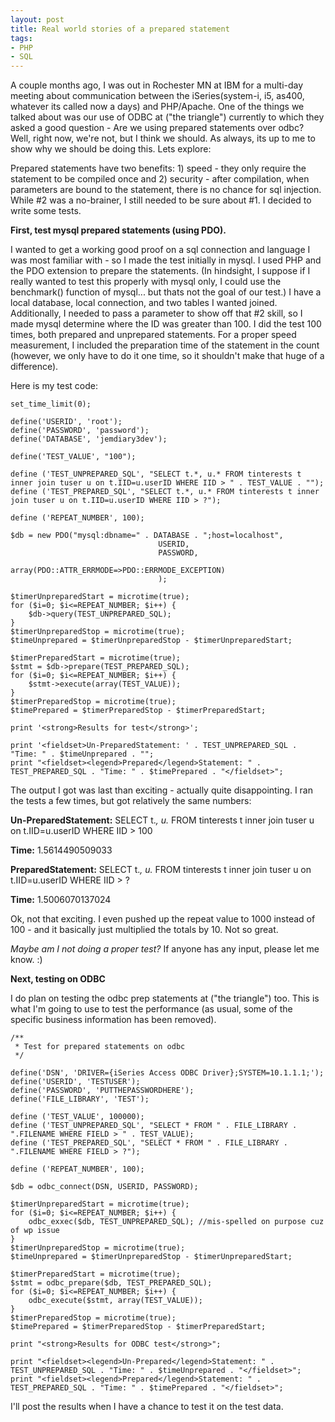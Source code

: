 ```yaml
---
layout: post
title: Real world stories of a prepared statement
tags:
- PHP
- SQL
---
```


A couple months ago, I was out in Rochester MN at IBM for a multi-day meeting about communication between the iSeries(system-i, i5, as400, whatever its called now a days) and PHP/Apache.  One of the things we talked about was our use of ODBC at ("the triangle") currently to which they asked a good question - Are we using prepared statements over odbc?  Well, right now, we're not, but I think we should.  As always, its up to me to show why we should be doing this.  Lets explore:

Prepared statements have two benefits: 1) speed - they only require the statement to be compiled once and 2) security - after compilation, when parameters are bound to the statement, there is no chance for sql injection.  While #2 was a no-brainer, I still needed to be sure about #1.  I decided to write some tests.

**First, test mysql prepared statements (using PDO).**

I wanted to get a working good proof on a sql connection and language I was most familiar with - so I made the test initially in mysql.  I used PHP and the PDO extension to prepare the statements.  (In hindsight, I suppose if I really wanted to test this properly with mysql only, I could use the benchmark() function of mysql... but thats not the goal of our test.)  I have a local database, local connection, and two tables I wanted joined.  Additionally, I needed to pass a parameter to show off that #2 skill, so I made mysql determine where the ID was greater than 100.  I did the test 100 times, both prepared and unprepared statements.  For a proper speed measurement, I included the preparation time of the statement in the count (however, we only have to do it one time, so it shouldn't make that huge of a difference).

Here is my test code:

```php?start_inline=1
set_time_limit(0);

define('USERID', 'root');
define('PASSWORD', 'password');
define('DATABASE', 'jemdiary3dev');

define('TEST_VALUE', "100");

define ('TEST_UNPREPARED_SQL', "SELECT t.*, u.* FROM tinterests t inner join tuser u on t.IID=u.userID WHERE IID > " . TEST_VALUE . "");
define ('TEST_PREPARED_SQL', "SELECT t.*, u.* FROM tinterests t inner join tuser u on t.IID=u.userID WHERE IID > ?");

define ('REPEAT_NUMBER', 100);

$db = new PDO("mysql:dbname=" . DATABASE . ";host=localhost",
                                 USERID,
                                 PASSWORD,
                                 array(PDO::ATTR_ERRMODE=>PDO::ERRMODE_EXCEPTION)
                                 );

$timerUnpreparedStart = microtime(true);
for ($i=0; $i<=REPEAT_NUMBER; $i++) {
    $db->query(TEST_UNPREPARED_SQL);
}
$timerUnpreparedStop = microtime(true);
$timeUnprepared = $timerUnpreparedStop - $timerUnpreparedStart;

$timerPreparedStart = microtime(true);
$stmt = $db->prepare(TEST_PREPARED_SQL);
for ($i=0; $i<=REPEAT_NUMBER; $i++) {
    $stmt->execute(array(TEST_VALUE));
}
$timerPreparedStop = microtime(true);
$timePrepared = $timerPreparedStop - $timerPreparedStart;

print '<strong>Results for test</strong>';

print '<fieldset>Un-PreparedStatement: ' . TEST_UNPREPARED_SQL . "Time: " . $timeUnprepared . "";
print "<fieldset><legend>Prepared</legend>Statement: " . TEST_PREPARED_SQL . "Time: " . $timePrepared . "</fieldset>";
```

The output I got was last than exciting - actually quite disappointing.  I ran the tests a few times, but got relatively the same numbers:

**Un-PreparedStatement:** SELECT t.*, u.* FROM tinterests t inner join tuser u on t.IID=u.userID WHERE IID > 100

**Time:** 1.5614490509033


**PreparedStatement:** SELECT t.*, u.* FROM tinterests t inner join tuser u on t.IID=u.userID WHERE IID > ?

**Time:** 1.5006070137024

Ok, not that exciting.  I even pushed up the repeat value to 1000 instead of 100 - and it basically just multiplied the totals by 10.  Not so great.

_Maybe am I not doing a proper test?_  If anyone has any input, please let me know. :)

**Next, testing on ODBC**

I do plan on testing the odbc prep statements at ("the triangle") too.  This is what I'm going to use to test the performance (as usual, some of the specific business information has been removed).

```php?start_inline=1
/**
 * Test for prepared statements on odbc
 */

define('DSN', 'DRIVER={iSeries Access ODBC Driver};SYSTEM=10.1.1.1;');
define('USERID', 'TESTUSER');
define('PASSWORD', 'PUTTHEPASSWORDHERE');
define('FILE_LIBRARY', 'TEST');

define ('TEST_VALUE', 100000);
define ('TEST_UNPREPARED_SQL', "SELECT * FROM " . FILE_LIBRARY . ".FILENAME WHERE FIELD > " . TEST_VALUE);
define ('TEST_PREPARED_SQL', "SELECT * FROM " . FILE_LIBRARY . ".FILENAME WHERE FIELD > ?");

define ('REPEAT_NUMBER', 100);

$db = odbc_connect(DSN, USERID, PASSWORD);

$timerUnpreparedStart = microtime(true);
for ($i=0; $i<=REPEAT_NUMBER; $i++) {
    odbc_exxec($db, TEST_UNPREPARED_SQL); //mis-spelled on purpose cuz of wp issue
}
$timerUnpreparedStop = microtime(true);
$timeUnprepared = $timerUnpreparedStop - $timerUnpreparedStart;

$timerPreparedStart = microtime(true);
$stmt = odbc_prepare($db, TEST_PREPARED_SQL);
for ($i=0; $i<=REPEAT_NUMBER; $i++) {
    odbc_execute($stmt, array(TEST_VALUE));
}
$timerPreparedStop = microtime(true);
$timePrepared = $timerPreparedStop - $timerPreparedStart;

print "<strong>Results for ODBC test</strong>";

print "<fieldset><legend>Un-Prepared</legend>Statement: " . TEST_UNPREPARED_SQL . "Time: " . $timeUnprepared . "</fieldset>";
print "<fieldset><legend>Prepared</legend>Statement: " . TEST_PREPARED_SQL . "Time: " . $timePrepared . "</fieldset>";
```


I'll post the results when I have a chance to test it on the test data.

